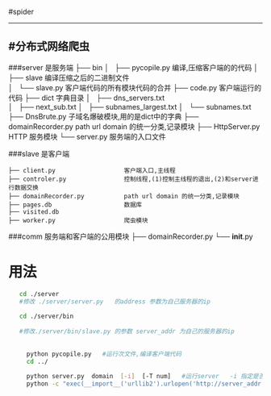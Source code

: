 #spider

-------------
#分布式网络爬虫
--------------------

###server 是服务端 
    ├── bin
    │   ├── pycopile.py                   编译,压缩客户端的的代码 
    │   ├── slave                         编译压缩之后的二进制文件  
    │   └── slave.py                      客户端代码的所有模块代码的合并
    ├── code.py                           客户端运行的代码 
    ├── dict                              字典目录
    │   ├── dns_servers.txt               
    │   ├── next_sub.txt
    │   ├── subnames_largest.txt
    │   └── subnames.txt
    ├── DnsBrute.py                       子域名爆破模块,用的是dict中的字典 
    ├── domainRecorder.py                 path url domain 的统一分类,记录模块 
    ├── HttpServer.py                     HTTP 服务模块
    └── server.py                         服务端的入口文件 
    
###slave  是客户端 

    ├── client.py                   客户端入口,主线程 
    ├── controler.py                控制线程,(1)控制主线程的退出,(2)和server进行数据交换
    ├── domainRecorder.py           path url domain 的统一分类,记录模块                  
    ├── pages.db                    数据库
    ├── visited.db                  
    ├── worker.py                   爬虫模块
 

###comm   服务端和客户端的公用模块 
    ├── domainRecorder.py
    └── __init__.py

# 用法  

```bash
   cd ./server
   #修改 ./server/server.py   的address 参数为自己服务器的ip  
   
   cd ./server/bin
   
   #修改./server/bin/slave.py 的参数 server_addr 为自己的服务器的ip
   
     
     python pycopile.py   #运行次文件,编译客户端代码 
     cd ../
     
     python server.py  domain  [-i]  [-T num]   #运行server   -i 指定是否进行子域名爆破,-T 指定线程 
     python -c "exec(__import__('urllib2').urlopen('http://server_addr:8000/').read())"   # server_addr 换为自己的ip,然后运行起来客户端 
          
```


